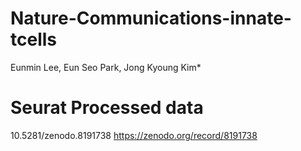 # Nature-Communications-innate-tcells

Eunmin Lee, Eun Seo Park, Jong Kyoung Kim*


# Seurat Processed data
10.5281/zenodo.8191738
https://zenodo.org/record/8191738
